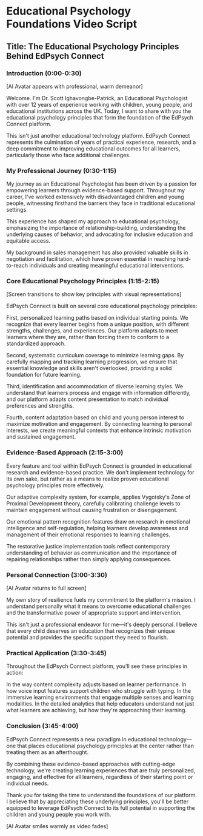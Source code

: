 # Educational Psychology Foundations Video Script

## Title: The Educational Psychology Principles Behind EdPsych Connect

### Introduction (0:00-0:30)
[AI Avatar appears with professional, warm demeanor]

Welcome. I'm Dr. Scott Ighavongbe-Patrick, an Educational Psychologist with over 12 years of experience working with children, young people, and educational institutions across the UK. Today, I want to share with you the educational psychology principles that form the foundation of the EdPsych Connect platform.

This isn't just another educational technology platform. EdPsych Connect represents the culmination of years of practical experience, research, and a deep commitment to improving educational outcomes for all learners, particularly those who face additional challenges.

### My Professional Journey (0:30-1:15)
My journey as an Educational Psychologist has been driven by a passion for empowering learners through evidence-based support. Throughout my career, I've worked extensively with disadvantaged children and young people, witnessing firsthand the barriers they face in traditional educational settings.

This experience has shaped my approach to educational psychology, emphasizing the importance of relationship-building, understanding the underlying causes of behavior, and advocating for inclusive education and equitable access.

My background in sales management has also provided valuable skills in negotiation and facilitation, which have proven essential in reaching hard-to-reach individuals and creating meaningful educational interventions.

### Core Educational Psychology Principles (1:15-2:15)
[Screen transitions to show key principles with visual representations]

EdPsych Connect is built on several core educational psychology principles:

First, personalized learning paths based on individual starting points. We recognize that every learner begins from a unique position, with different strengths, challenges, and experiences. Our platform adapts to meet learners where they are, rather than forcing them to conform to a standardized approach.

Second, systematic curriculum coverage to minimize learning gaps. By carefully mapping and tracking learning progression, we ensure that essential knowledge and skills aren't overlooked, providing a solid foundation for future learning.

Third, identification and accommodation of diverse learning styles. We understand that learners process and engage with information differently, and our platform adapts content presentation to match individual preferences and strengths.

Fourth, content adaptation based on child and young person interest to maximize motivation and engagement. By connecting learning to personal interests, we create meaningful contexts that enhance intrinsic motivation and sustained engagement.

### Evidence-Based Approach (2:15-3:00)
Every feature and tool within EdPsych Connect is grounded in educational research and evidence-based practice. We don't implement technology for its own sake, but rather as a means to realize proven educational psychology principles more effectively.

Our adaptive complexity system, for example, applies Vygotsky's Zone of Proximal Development theory, carefully calibrating challenge levels to maintain engagement without causing frustration or disengagement.

Our emotional pattern recognition features draw on research in emotional intelligence and self-regulation, helping learners develop awareness and management of their emotional responses to learning challenges.

The restorative justice implementation tools reflect contemporary understanding of behavior as communication and the importance of repairing relationships rather than simply applying consequences.

### Personal Connection (3:00-3:30)
[AI Avatar returns to full screen]

My own story of resilience fuels my commitment to the platform's mission. I understand personally what it means to overcome educational challenges and the transformative power of appropriate support and intervention.

This isn't just a professional endeavor for me—it's deeply personal. I believe that every child deserves an education that recognizes their unique potential and provides the specific support they need to flourish.

### Practical Application (3:30-3:45)
Throughout the EdPsych Connect platform, you'll see these principles in action:

In the way content complexity adjusts based on learner performance.
In how voice input features support children who struggle with typing.
In the immersive learning environments that engage multiple senses and learning modalities.
In the detailed analytics that help educators understand not just what learners are achieving, but how they're approaching their learning.

### Conclusion (3:45-4:00)
EdPsych Connect represents a new paradigm in educational technology—one that places educational psychology principles at the center rather than treating them as an afterthought.

By combining these evidence-based approaches with cutting-edge technology, we're creating learning experiences that are truly personalized, engaging, and effective for all learners, regardless of their starting point or individual needs.

Thank you for taking the time to understand the foundations of our platform. I believe that by appreciating these underlying principles, you'll be better equipped to leverage EdPsych Connect to its full potential in supporting the children and young people you work with.

[AI Avatar smiles warmly as video fades]
